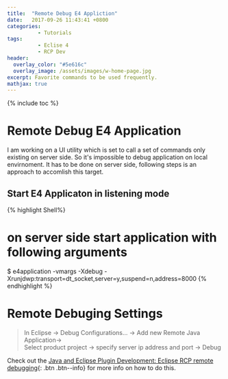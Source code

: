 ```yaml
---
title:  "Remote Debug E4 Appliction"
date:   2017-09-26 11:43:41 +0800
categories:
          - Tutorials
tags:          
          - Eclise 4
          - RCP Dev
header:
  overlay_color: "#5e616c"
  overlay_image: /assets/images/w-home-page.jpg
excerpt: Favorite commands to be used frequently.
mathjax: true
---
```



{% include toc %}

# Remote Debug E4 Application

I am working on a UI utility which is set to call a set of commands only existing on server side. So it's impossible to debug application on local envirnoment. It has to be done on server side, following steps is an approach to accomlish this target.

## Start E4 Applicaton  in listening mode
 {% highlight Shell%}
 # on server side start application with following arguments
 $ e4application -vmargs -Xdebug -Xrunjdwp:transport=dt_socket,server=y,suspend=n,address=8000
 {% endhighlight %}


# Remote Debuging Settings

> In Eclipse -> Debug Configurations... -> Add new Remote Java Application->  
Select product project -> specify server ip address and port -> Debug


Check out the [Java and Eclipse Plugin Development: Eclipse RCP remote debugging][remote-debug]{: .btn .btn--info} for more info on how to do this.

[remote-debug]: http://exploreeclipse.blogspot.hk/2016/05/eclipse-rcp-remote-debugging.html

